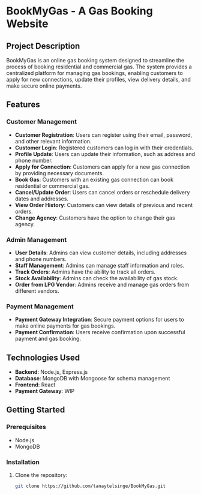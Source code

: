 # BookMyGas - A Gas Booking Website

## Project Description

BookMyGas is an online gas booking system designed to streamline the process of booking residential and commercial gas. The system provides a centralized platform for managing gas bookings, enabling customers to apply for new connections, update their profiles, view delivery details, and make secure online payments.

## Features

### Customer Management
- **Customer Registration**: Users can register using their email, password, and other relevant information.
- **Customer Login**: Registered customers can log in with their credentials.
- **Profile Update**: Users can update their information, such as address and phone number.
- **Apply for Connection**: Customers can apply for a new gas connection by providing necessary documents.
- **Book Gas**: Customers with an existing gas connection can book residential or commercial gas.
- **Cancel/Update Order**: Users can cancel orders or reschedule delivery dates and addresses.
- **View Order History**: Customers can view details of previous and recent orders.
- **Change Agency**: Customers have the option to change their gas agency.

### Admin Management
- **User Details**: Admins can view customer details, including addresses and phone numbers.
- **Staff Management**: Admins can manage staff information and roles.
- **Track Orders**: Admins have the ability to track all orders.
- **Stock Availability**: Admins can check the availability of gas stock.
- **Order from LPG Vendor**: Admins receive and manage gas orders from different vendors.

### Payment Management
- **Payment Gateway Integration**: Secure payment options for users to make online payments for gas bookings.
- **Payment Confirmation**: Users receive confirmation upon successful payment and gas booking.

## Technologies Used
- **Backend**: Node.js, Express.js
- **Database**: MongoDB with Mongoose for schema management
- **Frontend**: React
- **Payment Gateway**: WIP

## Getting Started

### Prerequisites
- Node.js
- MongoDB

### Installation

1. Clone the repository:
   ```bash
   git clone https://github.com/tanaytelsinge/BookMyGas.git
